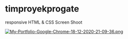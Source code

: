 # timproyekprogate

responsive HTML & CSS Screen Shoot

[![My-Portfolio-Google-Chrome-18-12-2020-21-09-36.png](https://i.postimg.cc/pL2zcMz2/My-Portfolio-Google-Chrome-18-12-2020-21-09-36.png)](https://postimg.cc/JG2stgpg)
